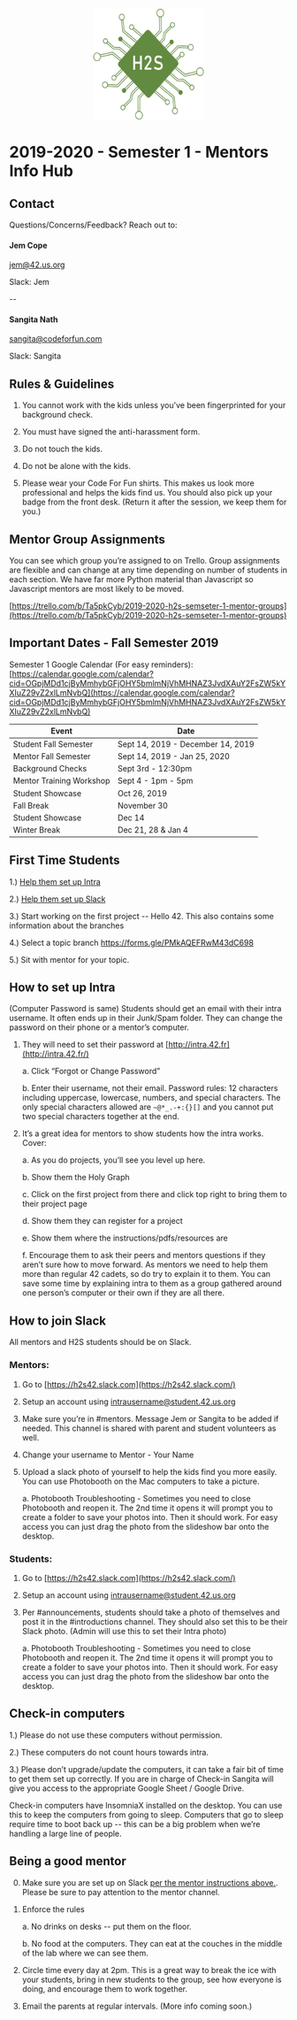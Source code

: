 <p align="center"> 
<a href="https://www.codeforfun.com/h2s"><img src="https://raw.githubusercontent.com/codeforfunprojects/H2SDocumentation/master/images/H2SGreenCompressed(Web).png" alt="HackHighSchool Logo" width="200" height="200"></a></p>

# 2019-2020 - Semester 1 - Mentors Info Hub

## Contact

Questions/Concerns/Feedback? Reach out to:

#### Jem Cope
[jem@42.us.org](mailto:jem@42.us.org) 

Slack: Jem

--
 
#### Sangita Nath
[sangita@codeforfun.com](mailto:sangita@codeforfun.com) 

Slack: Sangita

## Rules & Guidelines

1.  You cannot work with the kids unless you’ve been fingerprinted for your background check.
    
2.  You must have signed the anti-harassment form.
    
3.  Do not touch the kids.
    
4.  Do not be alone with the kids.
    
5.  Please wear your Code For Fun shirts. This makes us look more professional and helps the kids find us. You should also pick up your badge from the front desk. (Return it after the session, we keep them for you.)
    

## Mentor Group Assignments

You can see which group you’re assigned to on Trello. Group assignments are flexible and can change at any time depending on number of students in each section. We have far more Python material than Javascript so Javascript mentors are most likely to be moved.

[https://trello.com/b/Ta5pkCyb/2019-2020-h2s-semseter-1-mentor-groups](https://trello.com/b/Ta5pkCyb/2019-2020-h2s-semseter-1-mentor-groups)

## Important Dates - Fall Semester 2019

Semester 1 Google Calendar (For easy reminders): [https://calendar.google.com/calendar?cid=OGpjMDd1cjByMmhybGFjOHY5bmlmNjVhMHNAZ3JvdXAuY2FsZW5kYXIuZ29vZ2xlLmNvbQ](https://calendar.google.com/calendar?cid=OGpjMDd1cjByMmhybGFjOHY5bmlmNjVhMHNAZ3JvdXAuY2FsZW5kYXIuZ29vZ2xlLmNvbQ)

| Event | Date |
|--|--|
| Student Fall Semester | Sept 14, 2019 - December 14, 2019 |
|Mentor Fall Semester  | Sept 14, 2019 - Jan 25, 2020 |
|Background Checks  | Sept 3rd - 12:30pm |
|Mentor Training Workshop | Sept 4 - 1pm - 5pm |
|Student Showcase  | Oct 26, 2019 |
| Fall Break | November 30 |
|Student Showcase  | Dec 14 |
|Winter Break  | Dec 21, 28 & Jan 4 |

## First Time Students

1.) [Help them set up Intra](#How-to-set-up-Intra)

2.) [Help them set up Slack](#How-to-join-Slack)

3.) Start working on the first project -- Hello 42. This also contains some information about the branches

4.) Select a topic branch https://forms.gle/PMkAQEFRwM43dC698

5.) Sit with mentor for your topic.

## How to set up Intra
(Computer Password is same)
Students should get an email with their intra username. It often ends up in their Junk/Spam folder. They can change the password on their phone or a mentor’s computer.

1.  They will need to set their password at [http://intra.42.fr](http://intra.42.fr/)
    

       a. Click “Forgot or Change Password”
    
    b. Enter their username, not their email. Password rules: 12 characters including uppercase, lowercase, numbers, and special characters. The only special characters allowed are `~@*_.-+:{}[]` and you cannot put two special characters together at the end.
    

3.  It’s a great idea for mentors to show students how the intra works. Cover:
    

    a.  As you do projects, you’ll see you level up here.
    
    b.  Show them the Holy Graph
    
    c.  Click on the first project from there and click top right to bring them to their project page
    
    d.  Show them they can register for a project
    
    e.  Show them where the instructions/pdfs/resources are
    
    f.  Encourage them to ask their peers and mentors questions if they aren’t sure how to move forward. As mentors we need to help them more than regular 42 cadets, so do try to explain it to them. You can save some time by explaining intra to them as a group gathered around one person’s computer or their own if they are all there.
    
## How to join Slack

All mentors and H2S students should be on Slack.

### Mentors:

1.  Go to [https://h2s42.slack.com](https://h2s42.slack.com/)
    
2.  Setup an account using intrausername@student.42.us.org
    
3.  Make sure you’re in #mentors. Message Jem or Sangita to be added if needed. This channel is shared with parent and student volunteers as well.
    
4.  Change your username to Mentor - Your Name
    
5.  Upload a slack photo of yourself to help the kids find you more easily. You can use Photobooth on the Mac computers to take a picture.
    

     a. Photobooth Troubleshooting - Sometimes you need to close Photobooth and reopen it. The 2nd time it opens it will prompt you to create a folder to save your photos into. Then it should work. For easy access you can just drag the photo from the slideshow bar onto the desktop.
    

  

###  Students:

1.  Go to [https://h2s42.slack.com](https://h2s42.slack.com/)
    
2.  Setup an account using [intrausername@student.42.us.org](mailto:intrausername@student.42.us.org)
    
3.  Per #announcements, students should take a photo of themselves and post it in the #introductions channel. They should also set this to be their Slack photo. (Admin will use this to set their Intra photo)
    

     a. Photobooth Troubleshooting - Sometimes you need to close Photobooth and reopen it. The 2nd time it opens it will prompt you to create a folder to save your photos into. Then it should work. For easy access you can just drag the photo from the slideshow bar onto the desktop.
    
## Check-in computers  
1.) Please do not use these computers without permission.

2.) These computers do not count hours towards intra.

3.) Please don’t upgrade/update the computers, it can take a fair bit of time to get them set up correctly. If you are in charge of Check-in Sangita will give you access to the appropriate Google Sheet / Google Drive.  
  
Check-in computers have InsomniaX installed on the desktop. You can use this to keep the computers from going to sleep. Computers that go to sleep require time to boot back up -- this can be a big problem when we’re handling a large line of people.

## Being a good mentor
0. Make sure you are set up on Slack [per the mentor instructions above.](#How-to-join-Slack). Please be sure to pay attention to the mentor channel.

1.  Enforce the rules

    a.  No drinks on desks -- put them on the floor.
    
    b.  No food at the computers. They can eat at the couches in the middle of the lab where we can see them.
    
2.  Circle time every day at 2pm. This is a great way to break the ice with your students, bring in new students to the group, see how everyone is doing, and encourage them to work together.

3. Email the parents at regular intervals. (More info coming soon.)
